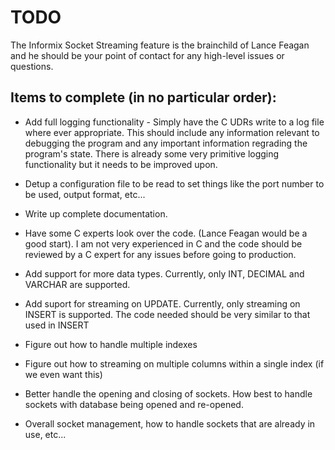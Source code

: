 # TODO

The Informix Socket Streaming feature is the brainchild of Lance Feagan and he should be your point of contact for 
any high-level issues or questions.


## Items to complete (in no particular order):
- Add full logging functionality - Simply have the C UDRs write to a log file where ever appropriate. This should 
include any information relevant to debugging the program and any important information regrading the program's state.
There is already some very primitive logging functionality but it needs to be improved upon.
- Detup a configuration file to be read to set things like the port number to be used, output format, etc... 
- Write up complete documentation.
- Have some C experts look over the code. (Lance Feagan would be a good start). I am not very experienced in C and the
 code should be reviewed by a C expert for any issues before going to production.
 
- Add support for more data types. Currently, only INT, DECIMAL and VARCHAR are supported.
- Add suport for streaming on UPDATE. Currently, only streaming on INSERT is supported. The code needed should be very
 similar to that used in INSERT
- Figure out how to handle multiple indexes
- Figure out how to streaming on multiple columns within a single index (if we even want this)
- Better handle the opening and closing of sockets. How best to handle sockets with database being opened and re-opened.
- Overall socket management, how to handle sockets that are already in use, etc...